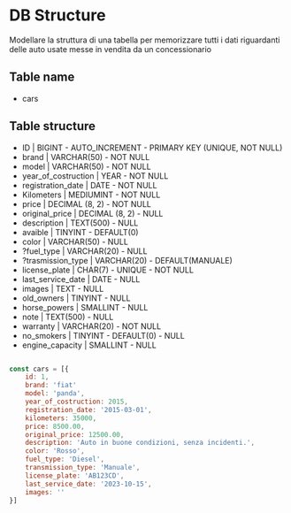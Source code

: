 # DB Structure
Modellare la struttura di una tabella per memorizzare tutti i dati riguardanti delle auto usate messe in vendita da un concessionario

## Table name
- cars

## Table structure
- ID | BIGINT - AUTO_INCREMENT - PRIMARY KEY (UNIQUE, NOT NULL)
- brand | VARCHAR(50) - NOT NULL
- model | VARCHAR(50) - NOT NULL
- year_of_costruction | YEAR - NOT NULL
- registration_date | DATE - NOT NULL
- Kilometers | MEDIUMINT - NOT NULL
- price | DECIMAL (8, 2) - NOT NULL
- original_price | DECIMAL (8, 2) - NULL
- description | TEXT(500) - NULL
- avaible | TINYINT - DEFAULT(0)
- color | VARCHAR(50) - NULL
- ?fuel_type | VARCHAR(20) - NULL
- ?trasmission_type | VARCHAR(20) - DEFAULT(MANUALE)
- license_plate | CHAR(7) - UNIQUE - NOT NULL
- last_service_date | DATE - NULL
- images | TEXT - NULL
- old_owners | TINYINT - NULL
- horse_powers | SMALLINT - NULL
- note | TEXT(500) - NULL
- warranty | VARCHAR(20) - NOT NULL
- no_smokers | TINYINT - DEFAULT(0) - NULL
- engine_capacity | SMALLINT - NULL

``` js

const cars = [{
    id: 1,
    brand: 'fiat'
    model: 'panda',
    year_of_costruction: 2015,
    registration_date: '2015-03-01',
    kilometers: 35000,
    price: 8500.00,
    original_price: 12500.00,
    description: 'Auto in buone condizioni, senza incidenti.',
    color: 'Rosso',
    fuel_type: 'Diesel',
    transmission_type: 'Manuale',
    license_plate: 'AB123CD',
    last_service_date: '2023-10-15',
    images: ''
}]

```